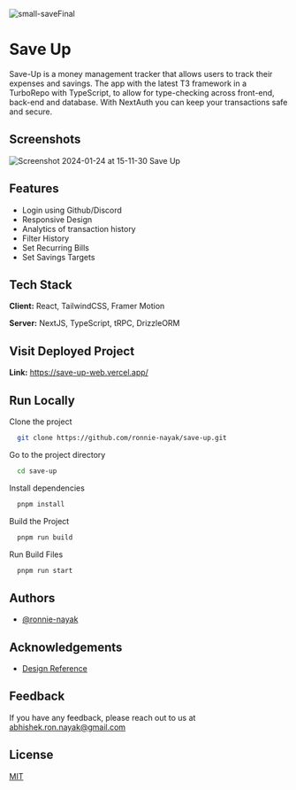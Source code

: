 ![small-saveFinal](https://github.com/ronnie-nayak/save-up/assets/60402476/51b7e18d-de9e-4ec5-9e04-b4cee86568dd)

# Save Up

Save-Up is a money management tracker that allows users to track their expenses and savings. The app with the latest T3 framework in a TurboRepo with TypeScript, to allow for type-checking across front-end, back-end and database. With NextAuth you can keep your transactions safe and secure.

## Screenshots

![Screenshot 2024-01-24 at 15-11-30 Save Up](https://github.com/ronnie-nayak/save-up/assets/60402476/74fbab8e-a0cb-466e-b442-22c024589d24)


## Features

- Login using Github/Discord
- Responsive Design
- Analytics of transaction history
- Filter History
- Set Recurring Bills
- Set Savings Targets


## Tech Stack

**Client:** React, TailwindCSS, Framer Motion

**Server:** NextJS, TypeScript, tRPC, DrizzleORM

## Visit Deployed Project

**Link:** https://save-up-web.vercel.app/


## Run Locally

Clone the project

```bash
  git clone https://github.com/ronnie-nayak/save-up.git
```

Go to the project directory

```bash
  cd save-up
```

Install dependencies

```bash
  pnpm install
```

Build the Project

```bash
  pnpm run build
```

Run Build Files

```bash
  pnpm run start
```


## Authors

- [@ronnie-nayak](https://github.com/ronnie-nayak)


## Acknowledgements

 - [Design Reference](https://www.behance.net/gallery/183508829/Budget-tacker-UIUX-design)


## Feedback

If you have any feedback, please reach out to us at abhishek.ron.nayak@gmail.com


## License

[MIT](https://choosealicense.com/licenses/mit/)

